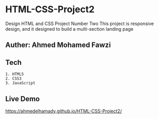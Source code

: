 # HTML-CSS-Project2

Design HTML and CSS Project Number Two
This project is responsive design, and it designed to build a multi-section landing page

## Auther: Ahmed Mohamed Fawzi

## Tech

    1. HTML5
    2. CSS3
    3. JavaScript

## Live Demo
https://ahmedelhamady.github.io/HTML-CSS-Project2/
